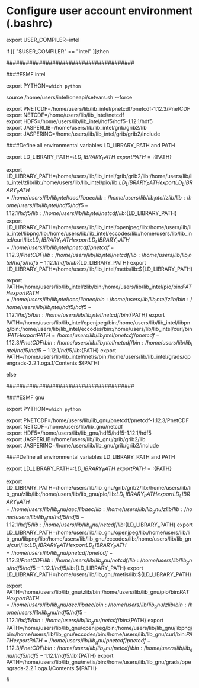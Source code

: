 # Configure user account environment (.bashrc)
export USER_COMPILER=intel

if [[ "$USER_COMPILER" == "intel" ]];then

#######################################

####ESMF intel

export PYTHON=`which python` 

source /home/users/intel/oneapi/setvars.sh --force

export PNETCDF=/home/users/lib/lib_intel/pnetcdf/pnetcdf-1.12.3/PnetCDF \
export NETCDF=/home/users/lib/lib_intel/netcdf \
export HDF5=/home/users/lib/lib_intel/hdf5/hdf5-1.12.1/hdf5 \
export JASPERLIB=/home/users/lib/lib_intel/grib/grib2/lib \
export JASPERINC=/home/users/lib/lib_intel/grib/grib2/include 

####Define all environmental variables LD_LIBRARY_PATH and PATH 

export LD_LIBRARY_PATH=:${LD_LIBRARY_PATH}     \
export PATH=:${PATH}

export LD_LIBRARY_PATH=/home/users/lib/lib_intel/grib/grib2/lib:/home/users/lib/lib_intel/zlib/lib:/home/users/lib/lib_intel/pio/lib:${LD_LIBRARY_PATH}
export LD_LIBRARY_PATH=/home/users/lib/lib_intel/aec/libaec/lib:/home/users/lib/lib_intel/zlib/lib:/home/users/lib/lib_intel/hdf5/hdf5-1.12.1/hdf5/lib:/home/users/lib/lib_intel/netcdf/lib:${LD_LIBRARY_PATH}
export LD_LIBRARY_PATH=/home/users/lib/lib_intel/openjpeg/lib:/home/users/lib/lib_intel/libpng/lib:/home/users/lib/lib_intel/eccodes/lib:/home/users/lib/lib_intel/curl/lib:${LD_LIBRARY_PATH}
export LD_LIBRARY_PATH=/home/users/lib/lib_intel/pnetcdf/pnetcdf-1.12.3/PnetCDF/lib:/home/users/lib/lib_intel/netcdf/lib:/home/users/lib/lib_intel/hdf5/hdf5-1.12.1/hdf5/lib:${LD_LIBRARY_PATH}
export LD_LIBRARY_PATH=/home/users/lib/lib_intel/metis/lib:${LD_LIBRARY_PATH}

export PATH=/home/users/lib/lib_intel/zlib/bin:/home/users/lib/lib_intel/pio/bin:${PATH}
export PATH=/home/users/lib/lib_intel/aec/libaec/bin:/home/users/lib/lib_intel/zlib/bin:/home/users/lib/lib_intel/hdf5/hdf5-1.12.1/hdf5/bin:/home/users/lib/lib_intel/netcdf/bin:${PATH}
export PATH=/home/users/lib/lib_intel/openjpeg/bin:/home/users/lib/lib_intel/libpng/bin:/home/users/lib/lib_intel/eccodes/bin:/home/users/lib/lib_intel/curl/bin:${PATH}
export PATH=/home/users/lib/lib_intel/pnetcdf/pnetcdf-1.12.3/PnetCDF/bin:/home/users/lib/lib_intel/netcdf/bin:/home/users/lib/lib_intel/hdf5/hdf5-1.12.1/hdf5/lib:${PATH}
export PATH=/home/users/lib/lib_intel/metis/bin:/home/users/lib/lib_intel/grads/opengrads-2.2.1.oga.1/Contents:${PATH}

else

#######################################

####ESMF gnu 

export PYTHON=`which python` 

export PNETCDF=/home/users/lib/lib_gnu/pnetcdf/pnetcdf-1.12.3/PnetCDF \
export NETCDF=/home/users/lib/lib_gnu/netcdf \
export HDF5=/home/users/lib/lib_gnu/hdf5/hdf5-1.12.1/hdf5 \
export JASPERLIB=/home/users/lib/lib_gnu/grib/grib2/lib \
export JASPERINC=/home/users/lib/lib_gnu/grib/grib2/include 

####Define all environmental variables LD_LIBRARY_PATH and PATH 

export LD_LIBRARY_PATH=:${LD_LIBRARY_PATH} \
export PATH=:${PATH}

export LD_LIBRARY_PATH=/home/users/lib/lib_gnu/grib/grib2/lib:/home/users/lib/lib_gnu/zlib/lib:/home/users/lib/lib_gnu/pio/lib:${LD_LIBRARY_PATH}
export LD_LIBRARY_PATH=/home/users/lib/lib_gnu/aec/libaec/lib:/home/users/lib/lib_gnu/zlib/lib:/home/users/lib/lib_gnu/hdf5/hdf5-1.12.1/hdf5/lib:/home/users/lib/lib_gnu/netcdf/lib:${LD_LIBRARY_PATH}
export LD_LIBRARY_PATH=/home/users/lib/lib_gnu/openjpeg/lib:/home/users/lib/lib_gnu/libpng/lib:/home/users/lib/lib_gnu/eccodes/lib:/home/users/lib/lib_gnu/curl/lib:${LD_LIBRARY_PATH}
export LD_LIBRARY_PATH=/home/users/lib/lib_gnu/pnetcdf/pnetcdf-1.12.3/PnetCDF/lib:/home/users/lib/lib_gnu/netcdf/lib:/home/users/lib/lib_gnu/hdf5/hdf5-1.12.1/hdf5/lib:${LD_LIBRARY_PATH}
export LD_LIBRARY_PATH=/home/users/lib/lib_gnu/metis/lib:${LD_LIBRARY_PATH}

export PATH=/home/users/lib/lib_gnu/zlib/bin:/home/users/lib/lib_gnu/pio/bin:${PATH}
export PATH=/home/users/lib/lib_gnu/aec/libaec/bin:/home/users/lib/lib_gnu/zlib/bin:/home/users/lib/lib_gnu/hdf5/hdf5-1.12.1/hdf5/bin:/home/users/lib/lib_gnu/netcdf/bin:${PATH}
export PATH=/home/users/lib/lib_gnu/openjpeg/bin:/home/users/lib/lib_gnu/libpng/bin:/home/users/lib/lib_gnu/eccodes/bin:/home/users/lib/lib_gnu/curl/bin:${PATH}
export PATH=/home/users/lib/lib_gnu/pnetcdf/pnetcdf-1.12.3/PnetCDF/bin:/home/users/lib/lib_gnu/netcdf/bin:/home/users/lib/lib_gnu/hdf5/hdf5-1.12.1/hdf5/lib:${PATH}
export PATH=/home/users/lib/lib_gnu/metis/bin:/home/users/lib/lib_gnu/grads/opengrads-2.2.1.oga.1/Contents:${PATH}

fi


